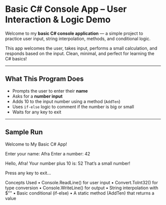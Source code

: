 #  Basic C# Console App – User Interaction & Logic Demo

Welcome to my **basic C# console application** — a simple project to practice user input, string interpolation, methods, and conditional logic.

This app welcomes the user, takes input, performs a small calculation, and responds based on the input. Clean, minimal, and perfect for learning the C# basics!

---

##  What This Program Does

- Prompts the user to enter their **name**
- Asks for a **number input**
- Adds 10 to the input number using a method (`AddTen`)
- Uses `if-else` logic to comment if the number is big or small
- Waits for any key to exit

---

##  Sample Run
Welcome to My Basic C# App!

Enter your name: Afra
Enter a number: 42

Hello, Afra!
Your number plus 10 is: 52
That’s a small number!

Press any key to exit…

Concepts Used
	•	Console.ReadLine() for user input
	•	Convert.ToInt32() for type conversion
	•	Console.WriteLine() for output
	•	String interpolation with $""
	•	Basic conditional (if-else)
	•	A static method (AddTen) that returns a value
